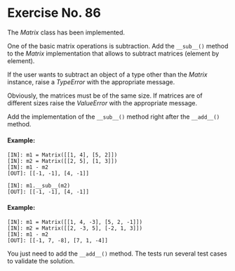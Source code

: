 # Exercise No. 86

The *Matrix* class has been implemented.

One of the basic matrix operations is subtraction. Add the `__sub__()` method to the *Matrix* implementation that allows to subtract matrices (element by element).

If the user wants to subtract an object of a type other than the *Matrix* instance, raise a *TypeError* with the appropriate message.

Obviously, the matrices must be of the same size. If matrices are of different sizes raise the *ValueError* with the appropriate message.

Add the implementation of the `__sub__()` method right after the `__add__()` method.


#### Example:


    [IN]: m1 = Matrix([[1, 4], [5, 2]])
    [IN]: m2 = Matrix([[2, 5], [1, 3]])
    [IN]: m1 - m2
    [OUT]: [[-1, -1], [4, -1]]
     
    [IN]: m1.__sub__(m2)
    [OUT]: [[-1, -1], [4, -1]]


#### Example:


    [IN]: m1 = Matrix([[1, 4, -3], [5, 2, -1]])
    [IN]: m2 = Matrix([[2, -3, 5], [-2, 1, 3]])
    [IN]: m1 - m2
    [OUT]: [[-1, 7, -8], [7, 1, -4]]


You just need to add the `__add__()` method. The tests run several test cases to validate the solution.